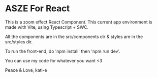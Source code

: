 # ASZE For React

This is a zoom effect React Component.
This current app environment is made with Vite, using Typescript + SWC.

All the components are in the src/components dir & styles are in the src/styles dir.

To run the front-end, do 'npm install' then 'npm run dev'.

You can use my code for whatever you want <3

Peace & Love,
kati-e